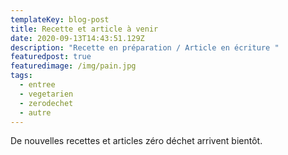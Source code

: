 ```yaml
---
templateKey: blog-post
title: Recette et article à venir
date: 2020-09-13T14:43:51.129Z
description: "Recette en préparation / Article en écriture "
featuredpost: true
featuredimage: /img/pain.jpg
tags:
  - entree
  - vegetarien
  - zerodechet
  - autre
---
```

De nouvelles recettes et articles zéro déchet arrivent bientôt.